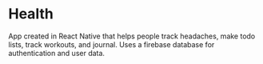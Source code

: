 # Health
App created in React Native that helps people track headaches, make todo lists, track workouts, and journal. Uses a firebase database for authentication and user data. 
